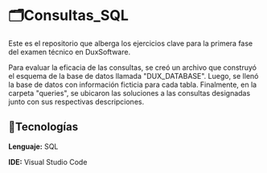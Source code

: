 # 🗂️Consultas_SQL

Este es el repositorio que alberga los ejercicios clave para la primera fase del examen técnico en DuxSoftware.

Para evaluar la eficacia de las consultas, se creó un archivo que construyó el esquema de la base de datos llamada "DUX_DATABASE". Luego, se llenó la base de datos con información ficticia para cada tabla. Finalmente, en la carpeta "queries", se ubicaron las soluciones a las consultas designadas junto con sus respectivas descripciones.

## 🔹Tecnologías

**Lenguaje:** SQL

**IDE:** Visual Studio Code

